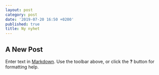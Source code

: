 ```yaml
---
layout: post
category: post
date: '2019-07-20 16:50 +0200'
published: true
title: Ny nyhet
---
```

## A New Post

Enter text in [Markdown](http://daringfireball.net/projects/markdown/). Use the toolbar above, or click the **?** button for formatting help.
